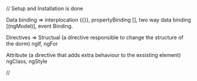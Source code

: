 //
Setup and Installation is done 

Data binding => interplocation {{}},
propertyBinding [], two way data binding [(ngModel)], event Binding.

Directives =>
 Structual (a directive responsible to change the structure of the dorm) 
    ngIf, ngFor

 Attribute (a directive that adds extra behaviour to the exsisting element)
    ngClass, ngStyle

//